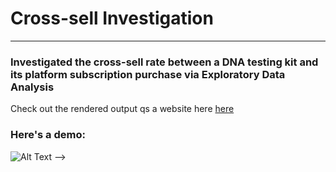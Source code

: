 # Cross-sell Investigation
----------
### Investigated the cross-sell rate between a DNA testing kit and its platform subscription purchase via Exploratory Data Analysis 

Check out the rendered output qs a website here <a href="https://htmlpreview.github.io/?https://raw.githubusercontent.com/harishasan001/cross-sell-investigation/main/cross%20sell%20investigation.html">here</a>


### Here's a demo:

![Alt Text](https://api.apify.com/v2/key-value-stores/gn89xrJe3gE0nhxGM/records/htmlpreview.github.io-scroll_original) -->
